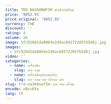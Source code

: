 ```yaml
---
title: TRD-NA360NWF5M ตัวเข้ารหัสใหม่
price: '9852.91'
price_original: '9852.91'
currency: THB
discount: ''
rating: 4
volume: 56
image: Sfc920d2da0064e2d9ac84572205fb5d6j.jpg
images:
  - Sfc920d2da0064e2d9ac84572205fb5d6j.jpg
video: ''
categories:
  - name: เครื่องมือ
    slug: เคร-องม
  - name: เครื่องมืออุปกรณ์เสริม
    slug: เคร-องม-ออ-ปกรณ-เสร
slug: trd-na360nwf5m-วเข-ารห-สใหม
encode: oBscKXo
lang: th
---
```

  